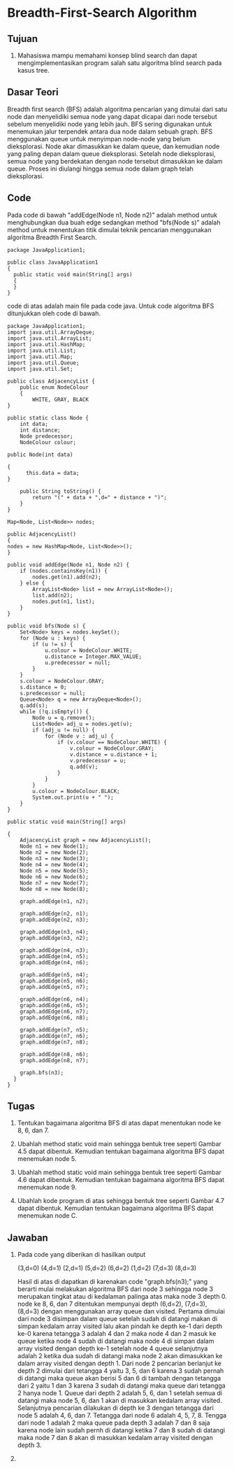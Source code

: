 # Breadth-First-Search Algorithm
## Tujuan
1. Mahasiswa mampu memahami konsep blind search dan dapat mengimplementasikan program
salah satu algoritma blind search pada kasus tree.
## Dasar Teori
Breadth first search (BFS) adalah algoritma pencarian yang dimulai dari satu node dan menyelidiki semua node yang dapat dicapai dari node tersebut sebelum menyelidiki node yang lebih jauh. BFS sering digunakan untuk menemukan jalur terpendek antara dua node dalam sebuah graph.
BFS menggunakan queue untuk menyimpan node-node yang belum dieksplorasi. Node akar dimasukkan ke dalam queue, dan kemudian node yang paling depan dalam queue dieksplorasi. Setelah node dieksplorasi, semua node yang berdekatan dengan node tersebut dimasukkan ke dalam queue. Proses ini diulangi hingga semua node dalam graph telah dieksplorasi.
## Code
Pada code di bawah "addEdge(Node n1, Node n2)" adalah method untuk menghubungkan dua buah edge sedangkan method "bfs(Node s)" adalah method untuk menentukan titik dimulai teknik pencarian menggunakan algoritma Breadth First Search.

    package JavaApplication1;
            
    public class JavaApplication1
    {  
      public static void main(String[] args) 
      {
      }         
    }

code di atas adalah main file pada code java. Untuk code algoritma BFS ditunjukkan oleh code di bawah.

    package JavaApplication1;
    import java.util.ArrayDeque;
    import java.util.ArrayList;
    import java.util.HashMap;
    import java.util.List;
    import java.util.Map;
    import java.util.Queue;
    import java.util.Set;
    
    public class AdjacencyList {
        public enum NodeColour 
        {
            WHITE, GRAY, BLACK
    }
    
    public static class Node {
        int data;
        int distance;
        Node predecessor;
        NodeColour colour;
    
    public Node(int data)
    
    {
          this.data = data;
    }
    
        public String toString() {
            return "(" + data + ",d=" + distance + ")";
        }
    }
    
    Map<Node, List<Node>> nodes;
    
    public AdjacencyList()
    {
    nodes = new HashMap<Node, List<Node>>();
    }
    
    public void addEdge(Node n1, Node n2) {
        if (nodes.containsKey(n1)) {
            nodes.get(n1).add(n2);
        } else {
            ArrayList<Node> list = new ArrayList<Node>();
            list.add(n2);
            nodes.put(n1, list);
        }
    }
    
    public void bfs(Node s) {
        Set<Node> keys = nodes.keySet();
        for (Node u : keys) {
            if (u != s) {
                u.colour = NodeColour.WHITE;
                u.distance = Integer.MAX_VALUE;
                u.predecessor = null;
            }
        }
        s.colour = NodeColour.GRAY;
        s.distance = 0;
        s.predecessor = null;
        Queue<Node> q = new ArrayDeque<Node>();
        q.add(s);
        while (!q.isEmpty()) {
            Node u = q.remove();
            List<Node> adj_u = nodes.get(u);
            if (adj_u != null) {
                for (Node v : adj_u) {
                    if (v.colour == NodeColour.WHITE) {
                        v.colour = NodeColour.GRAY;
                        v.distance = u.distance + 1;
                        v.predecessor = u;
                        q.add(v);
                    }
                }
            }
            u.colour = NodeColour.BLACK;
            System.out.print(u + " ");
        }
    }
    
    public static void main(String[] args)
    
    {
        AdjacencyList graph = new AdjacencyList();
        Node n1 = new Node(1);
        Node n2 = new Node(2);
        Node n3 = new Node(3);
        Node n4 = new Node(4);
        Node n5 = new Node(5);
        Node n6 = new Node(6);
        Node n7 = new Node(7);
        Node n8 = new Node(8);
        
        graph.addEdge(n1, n2);
        
        graph.addEdge(n2, n1);
        graph.addEdge(n2, n3);
        
        graph.addEdge(n3, n4);
        graph.addEdge(n3, n2);
        
        graph.addEdge(n4, n3);
        graph.addEdge(n4, n5);
        graph.addEdge(n4, n6);
        
        graph.addEdge(n5, n4);
        graph.addEdge(n5, n6);
        graph.addEdge(n5, n7);
        
        graph.addEdge(n6, n4);
        graph.addEdge(n6, n5);
        graph.addEdge(n6, n7);
        graph.addEdge(n6, n8);
        
        graph.addEdge(n7, n5);
        graph.addEdge(n7, n6);
        graph.addEdge(n7, n8);
        
        graph.addEdge(n8, n6);
        graph.addEdge(n8, n7);
        
        graph.bfs(n3);
      }
    }

## Tugas
1. Tentukan bagaimana algoritma BFS di atas dapat menentukan node ke 8, 6, dan 7.
2. Ubahlah method static void main sehingga bentuk tree seperti Gambar 4.5 dapat dibentuk.
Kemudian tentukan bagaimana algoritma BFS dapat menemukan node 5.

4. Ubahlah method static void main sehingga bentuk tree seperti Gambar 4.6 dapat dibentuk.
Kemudian tentukan bagaimana algoritma BFS dapat menemukan node 9.

6. Ubahlah kode program di atas sehingga bentuk tree seperti Gambar 4.7 dapat dibentuk. Kemudian
tentukan bagaimana algoritma BFS dapat menemukan node C.

## Jawaban
1. Pada code yang diberikan di hasilkan output

   (3,d=0) (4,d=1) (2,d=1) (5,d=2) (6,d=2) (1,d=2) (7,d=3) (8,d=3)

   Hasil di atas di dapatkan di karenakan code "graph.bfs(n3);" yang berarti mulai melakukan algoritma BFS dari node 3 sehingga node 3 merupakan tingkat atau di kedalaman palinga atas maka node 3 depth 0. node ke 8, 6, dan 7 ditentukan mempunyai depth (6,d=2), (7,d=3), (8,d=3) dengan menggunakan array queue dan visited. Pertama dimulai dari node 3 disimpan dalam queue setelah sudah di datangi makan di simpan kedalam array visited lalu akan pindah ke depth ke-1 dari depth ke-0 karena tetangga 3 adalah 4 dan 2 maka node 4 dan 2 masuk ke queue ketika node 4 sudah di datangi maka node 4 di simpan dalam array visited dengan depth ke-1 setelah node 4 queue selanjutnya adalah 2 ketika dua sudah di datangi maka node 2 akan dimasukkan ke dalam array visited dengan depth 1. Dari node 2 pencarian berlanjut ke depth 2 dimulai dari tetangga 4 yaitu 3, 5, dan 6 karena 3 sudah pernah di datangi maka queue akan berisi 5 dan 6 di tambah dengan tetangga dari 2 yaitu 1 dan 3 karena 3 sudah di datangi maka queue dari tetangga 2 hanya node 1. Queue dari depth 2 adalah 5, 6, dan 1 setelah semua di datangi maka node 5, 6, dan 1 akan di masukkan kedalam array visited. Selanjutnya pencarian dilakukan di depth ke 3 dengan tetangga dari node 5 adalah 4, 6, dan 7. Tetangga dari node 6 adalah 4, 5, 7, 8. Tengga dari node 1 adalah 2 maka queue pada depth 3 adalah 7 dan 8 saja karena node lain sudah pernh di datangi ketika 7 dan 8 sudah di datangi maka node 7 dan 8 akan di masukkan kedalam array visited dengan depth 3.

2. 
